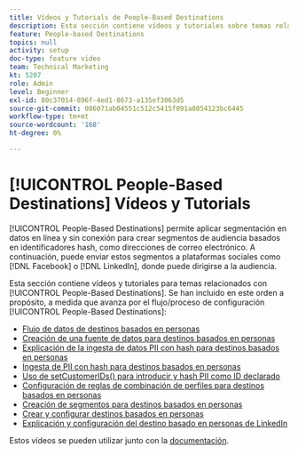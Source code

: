 ```yaml
---
title: Vídeos y Tutorials de People-Based Destinations
description: Esta sección contiene vídeos y tutoriales sobre temas relacionados con los destinos basados en personas.
feature: People-based Destinations
topics: null
activity: setup
doc-type: feature video
team: Technical Marketing
kt: 5207
role: Admin
level: Beginner
exl-id: 80c37014-896f-4ed1-8673-a135ef3063d5
source-git-commit: 086071ab04551c512c5415f091a8054123bc6445
workflow-type: tm+mt
source-wordcount: '168'
ht-degree: 0%

---
```


# [!UICONTROL People-Based Destinations] Vídeos y Tutorials

[!UICONTROL People-Based Destinations] permite aplicar segmentación en datos en línea y sin conexión para crear segmentos de audiencia basados en identificadores hash, como direcciones de correo electrónico. A continuación, puede enviar estos segmentos a plataformas sociales como [!DNL Facebook] o [!DNL LinkedIn], donde puede dirigirse a la audiencia.

Esta sección contiene vídeos y tutoriales para temas relacionados con [!UICONTROL People-Based Destinations]. Se han incluido en este orden a propósito, a medida que avanza por el flujo/proceso de configuración [!UICONTROL People-Based Destinations]:

* [Flujo de datos de destinos basados en personas](people-based-destinations-data-flow.md)
* [Creación de una fuente de datos para destinos basados en personas](creating-a-data-source-for-people-based-destinations.md)
* [Explicación de la ingesta de datos PII con hash para destinos basados en personas](understanding-hashed-pii-data-ingestion-for-people-based-destinations.md)
* [Ingesta de PII con hash para destinos basados en personas](ingesting-hashed-pii-for-people-based-destinations.md)
* [Uso de setCustomerIDs() para introducir y hash PII como ID declarado](using-setcustomerids-to-ingest-and-hash-pii-as-a-declared-id.md)
* [Configuración de reglas de combinación de perfiles para destinos basados en personas](configuring-profile-merge-rules-for-people-based-destinations.md)
* [Creación de segmentos para destinos basados en personas](creating-segments-for-people-based-destinations.md)
* [Crear y configurar destinos basados en personas](create-and-configure-people-based-destinations.md)
* [Explicación y configuración del destino basado en personas de LinkedIn](understanding-and-configuring-the-linkedin-pbd.md)

Estos vídeos se pueden utilizar junto con la [documentación](https://experienceleague.adobe.com/docs/audience-manager/user-guide/features/destinations/people-based/people-based-destinations-overview.html).

